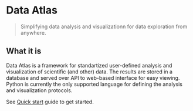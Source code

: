 # Data Atlas

> Simplifying data analysis and visualizationn for data exploration from anywhere.

## What it is
Data Atlas is a framework for standartized user-defined analysis and visualization of scientific (and other) data. The results are stored in a database and served over API to web-based interface for easy viewing. Python is currently the only supported language for defining the analysis and visualization protocols.

See [Quick start](quickstart.md) guide to get started.

